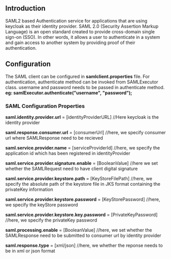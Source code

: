 ## Introduction
SAML2 based Authentication service for applications that are using keycloak as their identity provider. SAML 2.0 (Security Assertion Markup Language) is an 
open standard created to provide cross-domain single sign-on (SSO). In other words, it allows a user to authenticate in a system and gain access to another system by providing proof of their authentication.

## Configuration

The SAML client can be configured in **samlclient.properties** file. For authentication, authenticate method can be invoked from SAMLExecutor class.
username and password needs to be passed in authenticate method.<br />
**eg: samlExecutor.authenticate("username", "password");**

### SAML Configuration Properties

**saml.identity.provider.url** = [identityProviderURL] //Here keycloak is the identity provider

**saml.response.consumer.url** = [consumerUrl] //here, we specify consumer url where SAMLResponse need to be recieved

**saml.service.provider.name** = [serviceProviderId] //here, we specify the application id which has been registered in identityProvider

**saml.service.provider.signature.enable** = [BooleanValue] //here we set whether the SAMLRequest need to have client digital signature

**saml.service.provider.keystore.path** = [KeyStoreFilePath] //here, we specify the absolute path of the keystore file in JKS format containing the privateKey information

**saml.service.provider.keystore.password** = [KeyStorePassword] //here, we specify the keyStore password

**saml.service.provider.keystore.key.password** = [PrivateKeyPassword] //here, we specify the privateKey password 

**saml.processing.enable** = [BooleanValue] //here, we set whether the SAMLResponse need to be submitted to consumer url by identity provider

**saml.response.type** = [xml/json] //here, we whether the reponse needs to be in xml or json format
